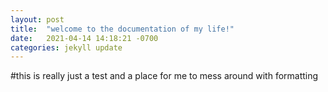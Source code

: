 ```yaml
---
layout: post
title:  "welcome to the documentation of my life!"
date:   2021-04-14 14:18:21 -0700
categories: jekyll update
---
```


#this is really just a test and a place for me to mess around with formatting
